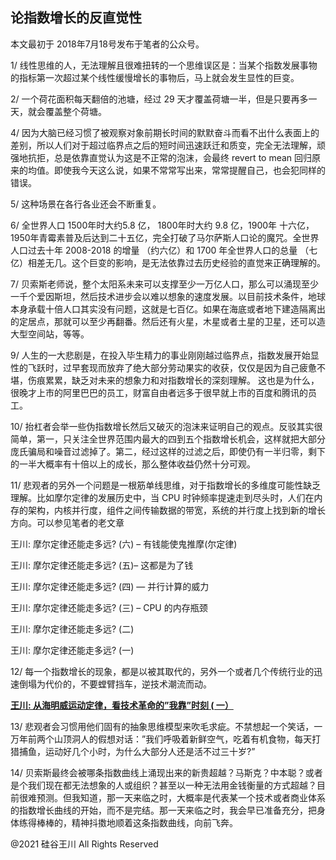 ## 论指数增长的反直觉性

本文最初于 2018年7月18号发布于笔者的公众号。

1/ 线性思维的人，无法理解且很难扭转的一个思维误区是：当某个指数发展事物的指标第一次超过某个线性缓慢增长的事物后，马上就会发生显性的巨变。

2/ 一个荷花面积每天翻倍的池塘，经过 29 天才覆盖荷塘一半，但是只要再多一天，就会覆盖整个荷塘。

4/ 因为大脑已经习惯了被观察对象前期长时间的默默奋斗而看不出什么表面上的差别，所以人们对于超过临界点之后的短时间迅速跃迁和质变，完全无法理解，顽强地抗拒，总是依靠直觉认为这是不正常的泡沫，会最终
revert to mean 回归原来的均值。即使我今天这么说，如果不常常写出来，常常提醒自己，也会犯同样的错误。

5/ 这种场景在各行各业还会不断重复。

6/ 全世界人口 1500年时大约5.8 亿， 1800年时大约 9.8 亿，1900年 十六亿，1950年青霉素普及后达到二十五亿，完全打破了马尔萨斯人口论的魔咒。全世界人口过去十年
2008-2018 的增量 （约六亿）和 1700 年全世界人口的总量 （七亿）相差无几。这个巨变的影响，是无法依靠过去历史经验的直觉来正确理解的。

7/
贝索斯老师说，整个太阳系未来可以支撑至少一万亿人口，那么可以涌现至少一千个爱因斯坦，然后技术进步会以难以想象的速度发展。以目前技术条件，地球本身承载十倍人口其实没有问题，这就是七百亿。如果在海底或者地下建造隔离出的定居点，那就可以至少再翻番。然后还有火星，木星或者土星的卫星，还可以造大型空间站，等等。

9/ 人生的一大悲剧是，在投入毕生精力的事业刚刚越过临界点，指数发展开始显性的飞跃时，过早套现而放弃了绝大部分劳动果实的收获，仅仅是因为自己疲惫不堪，伤痕累累，缺乏对未来的想象力和对指数增长的深刻理解。
这也是为什么，很晚才上市的阿里巴巴的员工，财富自由者远多于很早就上市的百度和腾讯的员工。

10/
抬杠者会举一些伪指数增长然后又破灭的泡沫来证明自己的观点。反驳其实很简单，第一，只关注全世界范围内最大的四到五个指数增长机会，这样就把大部分庞氏骗局和噪音过滤掉了。第二，经过这样的过滤之后，即使仍有一半归零，剩下的一半大概率有十倍以上的成长，那么整体收益仍然十分可观。

11/ 悲观者的另外一个问题是一根筋单线思维，对于指数增长的多维度可能性缺乏理解。比如摩尔定律的发展历史中，当 CPU
时钟频率提速走到尽头时，人们在内存的架构，内核并行度，组件之间传输数据的带宽，系统的并行度上找到新的增长方向。可以参见笔者的老文章

王川: 摩尔定律还能走多远? (六) &#8211; 有钱能使鬼推摩(尔定律)

王川: 摩尔定律还能走多远? (五)&#8211; 这都是为了钱

王川: 摩尔定律还能走多远? (四) &#8212; 并行计算的威力

王川: 摩尔定律还能走多远? (三) &#8211; CPU 的内存瓶颈

王川: 摩尔定律还能走多远? (二)

王川: 摩尔定律还能走多远? (一)

12/ 每一个指数增长的现象，都是以被其取代的，另外一个或者几个传统行业的迅速倒塌为代价的，不要螳臂挡车，逆技术潮流而动。

<a href="https://chuan.us/archives/307"><strong>王川: 从海明威运动定律，看技术革命的&#8221;我靠&#8221;时刻 (
一）</strong></a>

13/ 悲观者会习惯用他们固有的抽象思维模型来吹毛求疵。不禁想起一个笑话，一万年前两个山顶洞人的假想对话：&#8221;我们呼吸着新鲜空气，吃着有机食物，每天打猎捕鱼，运动好几个小时，为什么大部分人还是活不过三十岁?&#8221;

14/
贝索斯最终会被哪条指数曲线上涌现出来的新贵超越？马斯克？中本聪？或者是个我们现在都无法想象的人或组织？甚至以一种无法用金钱衡量的方式超越？目前很难预测。但我知道，那一天来临之时，大概率是代表某一个技术或者商业体系的指数增长曲线的开始，而不是完结。那一天来临之时，我会早已准备充分，把身体练得棒棒的，精神抖擞地顺着这条指数曲线，向前飞奔。

@2021 硅谷王川 All Rights Reserved

